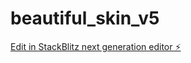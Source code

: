# beautiful_skin_v5

[Edit in StackBlitz next generation editor ⚡️](https://stackblitz.com/~/github.com/davidmanubens89/beautiful_skin_v5)